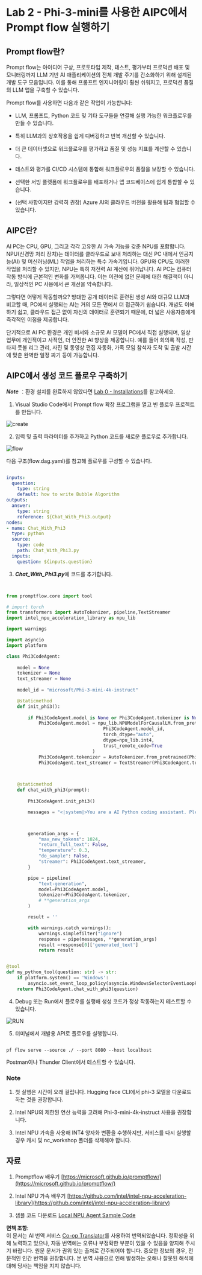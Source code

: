 <!--
CO_OP_TRANSLATOR_METADATA:
{
  "original_hash": "bc29f7fe7fc16bed6932733eac8c81b8",
  "translation_date": "2025-05-08T05:31:08+00:00",
  "source_file": "md/02.Application/02.Code/Phi3/VSCodeExt/HOL/AIPC/02.PromptflowWithNPU.md",
  "language_code": "ko"
}
-->
# **Lab 2 - Phi-3-mini를 사용한 AIPC에서 Prompt flow 실행하기**

## **Prompt flow란?**

Prompt flow는 아이디어 구상, 프로토타입 제작, 테스트, 평가부터 프로덕션 배포 및 모니터링까지 LLM 기반 AI 애플리케이션의 전체 개발 주기를 간소화하기 위해 설계된 개발 도구 모음입니다. 이를 통해 프롬프트 엔지니어링이 훨씬 쉬워지고, 프로덕션 품질의 LLM 앱을 구축할 수 있습니다.

Prompt flow를 사용하면 다음과 같은 작업이 가능합니다:

- LLM, 프롬프트, Python 코드 및 기타 도구들을 연결해 실행 가능한 워크플로우를 만들 수 있습니다.

- 특히 LLM과의 상호작용을 쉽게 디버깅하고 반복 개선할 수 있습니다.

- 더 큰 데이터셋으로 워크플로우를 평가하고 품질 및 성능 지표를 계산할 수 있습니다.

- 테스트와 평가를 CI/CD 시스템에 통합해 워크플로우의 품질을 보장할 수 있습니다.

- 선택한 서빙 플랫폼에 워크플로우를 배포하거나 앱 코드베이스에 쉽게 통합할 수 있습니다.

- (선택 사항이지만 강력히 권장) Azure AI의 클라우드 버전을 활용해 팀과 협업할 수 있습니다.

## **AIPC란?**

AI PC는 CPU, GPU, 그리고 각각 고유한 AI 가속 기능을 갖춘 NPU를 포함합니다. NPU(신경망 처리 장치)는 데이터를 클라우드로 보내 처리하는 대신 PC 내에서 인공지능(AI) 및 머신러닝(ML) 작업을 처리하는 특수 가속기입니다. GPU와 CPU도 이러한 작업을 처리할 수 있지만, NPU는 특히 저전력 AI 계산에 뛰어납니다. AI PC는 컴퓨터 작동 방식에 근본적인 변화를 가져옵니다. 이는 이전에 없던 문제에 대한 해결책이 아니라, 일상적인 PC 사용에서 큰 개선을 약속합니다.

그렇다면 어떻게 작동할까요? 방대한 공개 데이터로 훈련된 생성 AI와 대규모 LLM과 비교할 때, PC에서 실행되는 AI는 거의 모든 면에서 더 접근하기 쉽습니다. 개념도 이해하기 쉽고, 클라우드 접근 없이 자신의 데이터로 훈련되기 때문에, 더 넓은 사용자층에게 즉각적인 이점을 제공합니다.

단기적으로 AI PC 환경은 개인 비서와 소규모 AI 모델이 PC에서 직접 실행되며, 일상 업무에 개인적이고 사적인, 더 안전한 AI 향상을 제공합니다. 예를 들어 회의록 작성, 판타지 풋볼 리그 관리, 사진 및 동영상 편집 자동화, 가족 모임 참석자 도착 및 출발 시간에 맞춘 완벽한 일정 짜기 등이 가능합니다.

## **AIPC에서 생성 코드 플로우 구축하기**

***Note*** ：환경 설치를 완료하지 않았다면 [Lab 0 - Installations](./01.Installations.md)를 참고하세요.

1. Visual Studio Code에서 Prompt flow 확장 프로그램을 열고 빈 플로우 프로젝트를 만듭니다.

![create](../../../../../../../../../translated_images/pf_create.bde888dc83502eba082a058175bbf1eee6791219795393a386b06fd3043ec54d.ko.png)

2. 입력 및 출력 파라미터를 추가하고 Python 코드를 새로운 플로우로 추가합니다.

![flow](../../../../../../../../../translated_images/pf_flow.520824c0969f2a94f17e947f86bdc4b4c6c88a2efa394fe3bcfb58c0dbc578a7.ko.png)

다음 구조(flow.dag.yaml)를 참고해 플로우를 구성할 수 있습니다.

```yaml

inputs:
  question:
    type: string
    default: how to write Bubble Algorithm
outputs:
  answer:
    type: string
    reference: ${Chat_With_Phi3.output}
nodes:
- name: Chat_With_Phi3
  type: python
  source:
    type: code
    path: Chat_With_Phi3.py
  inputs:
    question: ${inputs.question}


```

3. ***Chat_With_Phi3.py***에 코드를 추가합니다.

```python


from promptflow.core import tool

# import torch
from transformers import AutoTokenizer, pipeline,TextStreamer
import intel_npu_acceleration_library as npu_lib

import warnings

import asyncio
import platform

class Phi3CodeAgent:
    
    model = None
    tokenizer = None
    text_streamer = None
    
    model_id = "microsoft/Phi-3-mini-4k-instruct"

    @staticmethod
    def init_phi3():
        
        if Phi3CodeAgent.model is None or Phi3CodeAgent.tokenizer is None or Phi3CodeAgent.text_streamer is None:
            Phi3CodeAgent.model = npu_lib.NPUModelForCausalLM.from_pretrained(
                                    Phi3CodeAgent.model_id,
                                    torch_dtype="auto",
                                    dtype=npu_lib.int4,
                                    trust_remote_code=True
                                )
            Phi3CodeAgent.tokenizer = AutoTokenizer.from_pretrained(Phi3CodeAgent.model_id)
            Phi3CodeAgent.text_streamer = TextStreamer(Phi3CodeAgent.tokenizer, skip_prompt=True)

    

    @staticmethod
    def chat_with_phi3(prompt):
        
        Phi3CodeAgent.init_phi3()

        messages = "<|system|>You are a AI Python coding assistant. Please help me to generate code in Python.The answer only genertated Python code, but any comments and instructions do not need to be generated<|end|><|user|>" + prompt +"<|end|><|assistant|>"



        generation_args = {
            "max_new_tokens": 1024,
            "return_full_text": False,
            "temperature": 0.3,
            "do_sample": False,
            "streamer": Phi3CodeAgent.text_streamer,
        }

        pipe = pipeline(
            "text-generation",
            model=Phi3CodeAgent.model,
            tokenizer=Phi3CodeAgent.tokenizer,
            # **generation_args
        )

        result = ''

        with warnings.catch_warnings():
            warnings.simplefilter("ignore")
            response = pipe(messages, **generation_args)
            result =response[0]['generated_text']
            return result


@tool
def my_python_tool(question: str) -> str:
    if platform.system() == 'Windows':
        asyncio.set_event_loop_policy(asyncio.WindowsSelectorEventLoopPolicy())
    return Phi3CodeAgent.chat_with_phi3(question)


```

4. Debug 또는 Run에서 플로우를 실행해 생성 코드가 정상 작동하는지 테스트할 수 있습니다.

![RUN](../../../../../../../../../translated_images/pf_run.4239e8a0b420a58284edf6ee1471c1697c345670313c8e7beac0edaee15b9a9d.ko.png)

5. 터미널에서 개발용 API로 플로우를 실행합니다.

```

pf flow serve --source ./ --port 8080 --host localhost   

```

Postman이나 Thunder Client에서 테스트할 수 있습니다.

### **Note**

1. 첫 실행은 시간이 오래 걸립니다. Hugging face CLI에서 phi-3 모델을 다운로드하는 것을 권장합니다.

2. Intel NPU의 제한된 연산 능력을 고려해 Phi-3-mini-4k-instruct 사용을 권장합니다.

3. Intel NPU 가속을 사용해 INT4 양자화 변환을 수행하지만, 서비스를 다시 실행할 경우 캐시 및 nc_workshop 폴더를 삭제해야 합니다.

## **자료**

1. Promptflow 배우기 [https://microsoft.github.io/promptflow/](https://microsoft.github.io/promptflow/)

2. Intel NPU 가속 배우기 [https://github.com/intel/intel-npu-acceleration-library](https://github.com/intel/intel-npu-acceleration-library)

3. 샘플 코드 다운로드 [Local NPU Agent Sample Code](../../../../../../../../../code/07.Lab/01/AIPC)

**면책 조항**:  
이 문서는 AI 번역 서비스 [Co-op Translator](https://github.com/Azure/co-op-translator)를 사용하여 번역되었습니다. 정확성을 위해 노력하고 있으나, 자동 번역에는 오류나 부정확한 부분이 있을 수 있음을 양지해 주시기 바랍니다. 원문 문서가 권위 있는 출처로 간주되어야 합니다. 중요한 정보의 경우, 전문적인 인간 번역을 권장합니다. 본 번역 사용으로 인해 발생하는 오해나 잘못된 해석에 대해 당사는 책임을 지지 않습니다.